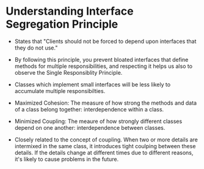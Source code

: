 # Understanding Interface Segregation Principle

- States that "Clients should not be forced to depend upon interfaces that they do not use."
- By following this principle, you prevent bloated interfaces that define methods for multiple responsibilities, and respecting it helps us also to observe the Single Responsiblity Principle.

- Classes which implement small interfaces will be less likely to accumulate multiple responsibilties.

- Maximized Cohesion: The measure of how strong the methods and data of a class belong together: interdependence within a class.

- Minimized Coupling: The meaure of how strongly different classes depend on one another: interdependence between classes.

- Closely related to the concept of coupling. When two or more details are intermixed in the same class, it introduces tight coulping between these details. If the details change at different times due to different reasons, it's likely to cause problems in the future.
